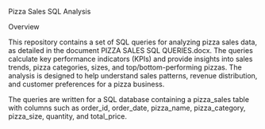 Pizza Sales SQL Analysis

Overview

This repository contains a set of SQL queries for analyzing pizza sales data, as detailed in the document PIZZA SALES SQL QUERIES.docx. The queries calculate key performance indicators (KPIs) and provide insights into sales trends, pizza categories, sizes, and top/bottom-performing pizzas. The analysis is designed to help understand sales patterns, revenue distribution, and customer preferences for a pizza business.

The queries are written for a SQL database containing a pizza_sales table with columns such as order_id, order_date, pizza_name, pizza_category, pizza_size, quantity, and total_price.
